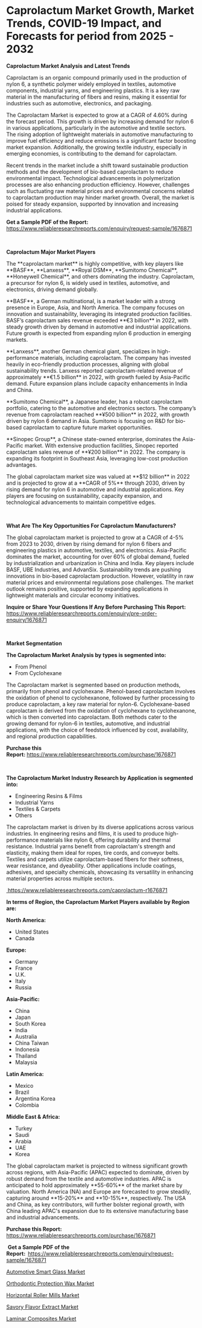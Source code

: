 <p><h1>Caprolactum Market Growth, Market Trends, COVID-19 Impact, and Forecasts for period from 2025 - 2032</h1></p><p><strong>Caprolactum Market Analysis and Latest Trends</strong></p>
<p><p>Caprolactam is an organic compound primarily used in the production of nylon 6, a synthetic polymer widely employed in textiles, automotive components, industrial yarns, and engineering plastics. It is a key raw material in the manufacturing of fibers and resins, making it essential for industries such as automotive, electronics, and packaging.</p><p>The Caprolactam Market is expected to grow at a CAGR of 4.60% during the forecast period. This growth is driven by increasing demand for nylon 6 in various applications, particularly in the automotive and textile sectors. The rising adoption of lightweight materials in automotive manufacturing to improve fuel efficiency and reduce emissions is a significant factor boosting market expansion. Additionally, the growing textile industry, especially in emerging economies, is contributing to the demand for caprolactam.</p><p>Recent trends in the market include a shift toward sustainable production methods and the development of bio-based caprolactam to reduce environmental impact. Technological advancements in polymerization processes are also enhancing production efficiency. However, challenges such as fluctuating raw material prices and environmental concerns related to caprolactam production may hinder market growth. Overall, the market is poised for steady expansion, supported by innovation and increasing industrial applications.</p></p>
<p><strong>Get a Sample PDF of the Report:&nbsp;</strong> <a href="https://www.reliableresearchreports.com/enquiry/request-sample/1676871?utm_campaign=16&utm_medium=2&utm_source=Github&utm_content=ia&utm_term=24012025&utm_id=caprolactum">https://www.reliableresearchreports.com/enquiry/request-sample/1676871</a></p>
<p>&nbsp;</p>
<p><strong>Caprolactum Major Market Players</strong></p>
<p><p>The **caprolactam market** is highly competitive, with key players like **BASF**, **Lanxess**, **Royal DSM**, **Sumitomo Chemical**, **Honeywell Chemical**, and others dominating the industry. Caprolactam, a precursor for nylon 6, is widely used in textiles, automotive, and electronics, driving demand globally.</p><p>**BASF**, a German multinational, is a market leader with a strong presence in Europe, Asia, and North America. The company focuses on innovation and sustainability, leveraging its integrated production facilities. BASF’s caprolactam sales revenue exceeded **€3 billion** in 2022, with steady growth driven by demand in automotive and industrial applications. Future growth is expected from expanding nylon 6 production in emerging markets.</p><p>**Lanxess**, another German chemical giant, specializes in high-performance materials, including caprolactam. The company has invested heavily in eco-friendly production processes, aligning with global sustainability trends. Lanxess reported caprolactam-related revenue of approximately **€1.5 billion** in 2022, with growth fueled by Asia-Pacific demand. Future expansion plans include capacity enhancements in India and China.</p><p>**Sumitomo Chemical**, a Japanese leader, has a robust caprolactam portfolio, catering to the automotive and electronics sectors. The company’s revenue from caprolactam reached **¥500 billion** in 2022, with growth driven by nylon 6 demand in Asia. Sumitomo is focusing on R&D for bio-based caprolactam to capture future market opportunities.</p><p>**Sinopec Group**, a Chinese state-owned enterprise, dominates the Asia-Pacific market. With extensive production facilities, Sinopec reported caprolactam sales revenue of **¥200 billion** in 2022. The company is expanding its footprint in Southeast Asia, leveraging low-cost production advantages.</p><p>The global caprolactam market size was valued at **$12 billion** in 2022 and is projected to grow at a **CAGR of 5%** through 2030, driven by rising demand for nylon 6 in automotive and industrial applications. Key players are focusing on sustainability, capacity expansion, and technological advancements to maintain competitive edges.</p></p>
<p>&nbsp;</p>
<p><strong>What Are The Key Opportunities For Caprolactum Manufacturers?</strong></p>
<p><p>The global caprolactam market is projected to grow at a CAGR of 4-5% from 2023 to 2030, driven by rising demand for nylon 6 fibers and engineering plastics in automotive, textiles, and electronics. Asia-Pacific dominates the market, accounting for over 60% of global demand, fueled by industrialization and urbanization in China and India. Key players include BASF, UBE Industries, and AdvanSix. Sustainability trends are pushing innovations in bio-based caprolactam production. However, volatility in raw material prices and environmental regulations pose challenges. The market outlook remains positive, supported by expanding applications in lightweight materials and circular economy initiatives.</p></p>
<p><strong>Inquire or Share Your Questions If Any Before Purchasing This Report:</strong> <a href="https://www.reliableresearchreports.com/enquiry/pre-order-enquiry/1676871?utm_campaign=16&utm_medium=2&utm_source=Github&utm_content=ia&utm_term=24012025&utm_id=caprolactum">https://www.reliableresearchreports.com/enquiry/pre-order-enquiry/1676871</a></p>
<p>&nbsp;</p>
<p><strong>Market Segmentation</strong></p>
<p><strong>The Caprolactum Market Analysis by types is segmented into:</strong></p>
<p><ul><li>From Phenol</li><li>From Cyclohexane</li></ul></p>
<p><p>The Caprolactam market is segmented based on production methods, primarily from phenol and cyclohexane. Phenol-based caprolactam involves the oxidation of phenol to cyclohexanone, followed by further processing to produce caprolactam, a key raw material for nylon-6. Cyclohexane-based caprolactam is derived from the oxidation of cyclohexane to cyclohexanone, which is then converted into caprolactam. Both methods cater to the growing demand for nylon-6 in textiles, automotive, and industrial applications, with the choice of feedstock influenced by cost, availability, and regional production capabilities.</p></p>
<p><strong>Purchase this Report:&nbsp;</strong><a href="https://www.reliableresearchreports.com/purchase/1676871?utm_campaign=16&utm_medium=2&utm_source=Github&utm_content=ia&utm_term=24012025&utm_id=caprolactum">https://www.reliableresearchreports.com/purchase/1676871</a></p>
<p>&nbsp;</p>
<p><strong>The Caprolactum Market Industry Research by Application is segmented into:</strong></p>
<p><ul><li>Engineering Resins & Films</li><li>Industrial Yarns</li><li>Textiles & Carpets</li><li>Others</li></ul></p>
<p><p>The caprolactam market is driven by its diverse applications across various industries. In engineering resins and films, it is used to produce high-performance materials like nylon 6, offering durability and thermal resistance. Industrial yarns benefit from caprolactam's strength and elasticity, making them ideal for ropes, tire cords, and conveyor belts. Textiles and carpets utilize caprolactam-based fibers for their softness, wear resistance, and dyeability. Other applications include coatings, adhesives, and specialty chemicals, showcasing its versatility in enhancing material properties across multiple sectors.</p></p>
<p><a href="https://www.reliableresearchreports.com/caprolactum-r1676871?utm_campaign=16&utm_medium=2&utm_source=Github&utm_content=ia&utm_term=24012025&utm_id=caprolactum">&nbsp;https://www.reliableresearchreports.com/caprolactum-r1676871</a></p>
<p><strong>In terms of Region, the Caprolactum Market Players available by Region are:</strong></p>
<p>
    <p> <strong> North America: </strong>
        <ul>
            <li>United States</li>
            <li>Canada</li>
        </ul>
        </p> 
    <p> <strong> Europe: </strong>
        <ul>
            <li>Germany</li>
            <li>France</li>
            <li>U.K.</li>
            <li>Italy</li>
            <li>Russia</li>
        </ul>
        </p> 
    <p> <strong> Asia-Pacific: </strong>
        <ul>
            <li>China</li>
            <li>Japan</li>
            <li>South Korea</li>
            <li>India</li>
            <li>Australia</li>
            <li>China Taiwan</li>
            <li>Indonesia</li>
            <li>Thailand</li>
            <li>Malaysia</li>
        </ul>
        </p> 
    <p> <strong> Latin America: </strong>
        <ul>
            <li>Mexico</li>
            <li>Brazil</li>
            <li>Argentina Korea</li>
            <li>Colombia</li>
        </ul>
        </p> 
    <p> <strong> Middle East & Africa: </strong>
        <ul>
            <li>Turkey</li>
            <li>Saudi</li>
            <li>Arabia</li>
            <li>UAE</li>
            <li>Korea</li>
        </ul>
    </p>
    </p>
<p><p>The global caprolactam market is projected to witness significant growth across regions, with Asia-Pacific (APAC) expected to dominate, driven by robust demand from the textile and automotive industries. APAC is anticipated to hold approximately **55-60%** of the market share by valuation. North America (NA) and Europe are forecasted to grow steadily, capturing around **15-20%** and **10-15%**, respectively. The USA and China, as key contributors, will further bolster regional growth, with China leading APAC's expansion due to its extensive manufacturing base and industrial advancements.</p></p>
<p><strong>Purchase this Report: </strong><a href="https://www.reliableresearchreports.com/purchase/1676871?utm_campaign=16&utm_medium=2&utm_source=Github&utm_content=ia&utm_term=24012025&utm_id=caprolactum">https://www.reliableresearchreports.com/purchase/1676871</a></p>
<p>&nbsp;<strong>Get a Sample PDF of the Report:&nbsp;&nbsp;</strong><a href="https://www.reliableresearchreports.com/enquiry/request-sample/1676871?utm_campaign=16&utm_medium=2&utm_source=Github&utm_content=ia&utm_term=24012025&utm_id=caprolactum">https://www.reliableresearchreports.com/enquiry/request-sample/1676871</a></p>
<p><strong></strong></p>
<p><p><a href="https://github.com/norbeludie83/Market-Research-Report-List-1/blob/main/automotive-smart-glass-market.md?utm_campaign=16&utm_medium=2&utm_source=Github&utm_content=ia&utm_term=24012025&utm_id=caprolactum">Automotive Smart Glass Market</a></p><p><a href="https://www.linkedin.com/pulse/projected-growth-orthodontic-protection-wax-market-size-tzawe?utm_campaign=16&utm_medium=2&utm_source=Github&utm_content=ia&utm_term=24012025&utm_id=caprolactum">Orthodontic Protection Wax Market</a></p><p><a href="https://www.linkedin.com/pulse/horizontal-roller-mills-market-expansion-from-2025-2032-irwlc?utm_campaign=16&utm_medium=2&utm_source=Github&utm_content=ia&utm_term=24012025&utm_id=caprolactum">Horizontal Roller Mills Market</a></p><p><a href="https://www.linkedin.com/pulse/future-savory-flavor-extract-market-key-growth-drivers-2ayce?utm_campaign=16&utm_medium=2&utm_source=Github&utm_content=ia&utm_term=24012025&utm_id=caprolactum">Savory Flavor Extract Market</a></p><p><a href="https://github.com/jerhoskinson197676/Market-Research-Report-List-1/blob/main/laminar-composites-market.md?utm_campaign=16&utm_medium=2&utm_source=Github&utm_content=ia&utm_term=24012025&utm_id=caprolactum">Laminar Composites Market</a></p></p>